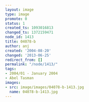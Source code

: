 ```yaml
---
layout: image
type: image
promote: 0
status: 1
created_ts: 1093016813
changed_ts: 1372159471
node_id: 1413
title: 04078-b
author: anj
created: '2004-08-20'
changed: '2013-06-25'
redirect_from: []
permalink: "/node/1413/"
tags:
- 2004/01 - January 2004
- Abel Tasman
images:
- src: image/images/04078-b-1413.jpg
  name: 04078-b-1413.jpg
---
```


